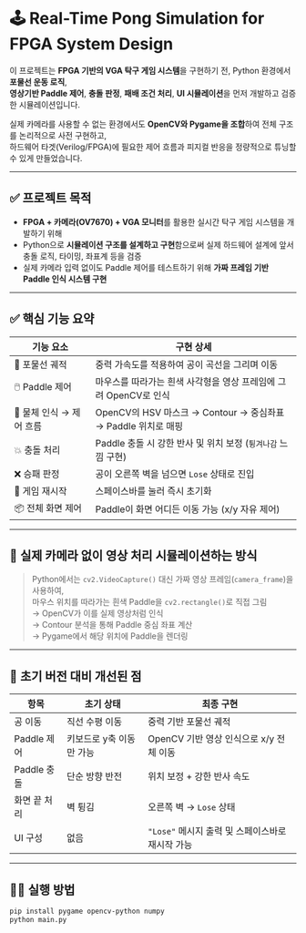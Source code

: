 # 🕹️ Real-Time Pong Simulation for FPGA System Design

이 프로젝트는 **FPGA 기반의 VGA 탁구 게임 시스템**을 구현하기 전, Python 환경에서 **포물선 운동 로직**,  
**영상기반 Paddle 제어**, **충돌 판정**, **패배 조건 처리**, **UI 시뮬레이션**을 먼저 개발하고 검증한 시뮬레이션입니다.

실제 카메라를 사용할 수 없는 환경에서도 **OpenCV와 Pygame을 조합**하여 전체 구조를 논리적으로 사전 구현하고,  
하드웨어 타겟(Verilog/FPGA)에 필요한 제어 흐름과 피지컬 반응을 정량적으로 튜닝할 수 있게 만들었습니다.

---

## ✅ 프로젝트 목적

- **FPGA + 카메라(OV7670) + VGA 모니터**를 활용한 실시간 탁구 게임 시스템을 개발하기 위해
- Python으로 **시뮬레이션 구조를 설계하고 구현**함으로써 실제 하드웨어 설계에 앞서 충돌 로직, 타이밍, 좌표계 등을 검증
- 실제 카메라 입력 없이도 Paddle 제어를 테스트하기 위해 **가짜 프레임 기반 Paddle 인식 시스템 구현**

---

## ✅ 핵심 기능 요약

| 기능 요소 | 구현 상세 |
|-----------|-----------|
| 🎯 포물선 궤적 | 중력 가속도를 적용하여 공이 곡선을 그리며 이동 |
| 🖱️ Paddle 제어 | 마우스를 따라가는 흰색 사각형을 영상 프레임에 그려 OpenCV로 인식 |
| 🧠 물체 인식 → 제어 흐름 | OpenCV의 HSV 마스크 → Contour → 중심좌표 → Paddle 위치로 매핑 |
| 💥 충돌 처리 | Paddle 충돌 시 강한 반사 및 위치 보정 (`튕겨나감` 느낌 구현) |
| ❌ 승패 판정 | 공이 오른쪽 벽을 넘으면 `Lose` 상태로 진입 |
| 🔁 게임 재시작 | 스페이스바를 눌러 즉시 초기화 |
| 📦 전체 화면 제어 | Paddle이 화면 어디든 이동 가능 (x/y 자유 제어) |

---

## 🎯 실제 카메라 없이 영상 처리 시뮬레이션하는 방식

> Python에서는 `cv2.VideoCapture()` 대신 가짜 영상 프레임(`camera_frame`)을 사용하여,  
> 마우스 위치를 따라가는 흰색 Paddle을 `cv2.rectangle()`로 직접 그림  
> → OpenCV가 이를 실제 영상처럼 인식  
> → Contour 분석을 통해 Paddle 중심 좌표 계산  
> → Pygame에서 해당 위치에 Paddle을 렌더링

---

## 🔁 초기 버전 대비 개선된 점

| 항목 | 초기 상태 | 최종 구현 |
|------|-----------|-----------|
| 공 이동 | 직선 수평 이동 | 중력 기반 포물선 궤적 |
| Paddle 제어 | 키보드로 y축 이동만 가능 | OpenCV 기반 영상 인식으로 x/y 전체 이동 |
| Paddle 충돌 | 단순 방향 반전 | 위치 보정 + 강한 반사 속도 |
| 화면 끝 처리 | 벽 튕김 | 오른쪽 벽 → `Lose` 상태 |
| UI 구성 | 없음 | `"Lose"` 메시지 출력 및 스페이스바로 재시작 가능 |

---

## 🧑‍💻 실행 방법

```bash
pip install pygame opencv-python numpy
python main.py
